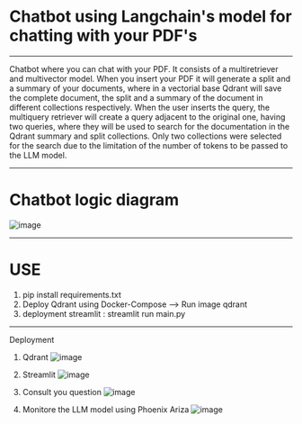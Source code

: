﻿# Chatbot using Langchain's model for chatting with your PDF's
 ----------------------------------------------------------------------------------------------------------------------------------------------------------------------------------

Chatbot where you can chat with your PDF. It consists of a multiretriever and multivector model. When you insert your PDF it will generate a split and a summary of your documents, where in a vectorial base Qdrant will save the complete document, the split and a summary of the document in different collections respectively. 
When the user inserts the query, the multiquery retriever will create a query adjacent to the original one, having two queries, where they will be used to search for the documentation in the Qdrant summary and split collections. Only two collections were selected for the search due to the limitation of the number of tokens to be passed to the LLM model. 

----------------------------------------------------------------------------------------------------------------------------------------------------------------------------
# Chatbot logic diagram

![image](https://github.com/user-attachments/assets/040dd0c9-d22d-46f3-9609-f6879cfe1f4b)

----------------------------------------------------------------------------------------------------------------------------------------------------------------------------
# USE

1. pip install requirements.txt
2. Deploy Qdrant using Docker-Compose --> Run image qdrant
3. deployment streamlit : streamlit run main.py

-----------------------------------------------------------------------------------------------------------------------------------------------------------------------------
Deployment
1. Qdrant
   ![image](https://github.com/user-attachments/assets/1c45b660-1fa6-4a30-b867-7dfd9b38a0a0)
   
2. Streamlit
   ![image](https://github.com/user-attachments/assets/a515bc42-2e50-422a-bab4-18894d633c21)
   
3. Consult you question
   ![image](https://github.com/user-attachments/assets/7cc5de78-217b-451c-829a-49c57a00ed1e)

4. Monitore the LLM model using Phoenix Ariza
  ![image](https://github.com/user-attachments/assets/7f166573-535d-4c4e-b2f9-8075535f8e7b)


   





   
   
